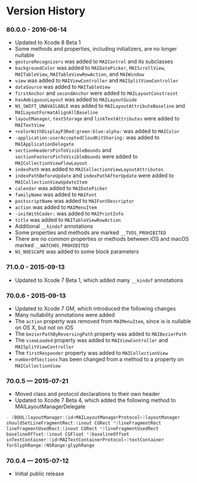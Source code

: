 # Version History

### 80.0.0 - 2016-06-14

* Updated to Xcode 8 Beta 1
 * Some methods and properties, including initializers, are no longer nullable
 * `gestureRecognizers` was added to `MAIControl` and its subclasses
 * `backgroundColor` was added to `MAIDatePicker`, `MAIScrollView`, `MAITableView`, `MAITableViewRowAction`, and `MAIWindow`
 * `view` was added to `MAIViewController` and `MAISplitViewController`
 * `dataSource` was added to `MAITableView`
 * `firstAnchor` and `secondAnchor` were added to `MAILayoutConstraint`
 * `hasAmbiguousLayout` was added to `MAILayoutGuide`
 * `NS_SWIFT_UNAVAILABLE` was added to `MAILayoutAttributeBaseline` and `MAILayoutFormatAlignAllBaseline`
 * `layoutManager`, `textStorage` and `linkTextAttributes` were added to `MAITextView`
 * `+colorWithDisplayP3Red:green:blue:alpha:` was added to `MAIColor`
 * `-application:userAcceptedCloudKitSharing:` was added to `MAIApplicationDelegate`
 * `sectionHeadersPinToVisibleBounds` and `sectionFootersPinToVisibleBounds` were added to `MAICollectionViewFlowLayout`
 * `indexPath` was added to `MAICollectionViewLayoutAttributes`
 * `indexPathBeforeUpdate` and `indexPathAfterUpdate` were added to `MAICollectionViewUpdateItem`
 * `calendar` was added to `MAIDatePicker`
 * `familyName` was added to `MAIFont`
 * `postscriptName` was added to `MAIFontDescriptor`
 * `action` was added to `MAIMenuItem`
 * `-initWithCoder:` was added to `MAIPrintInfo`
 * `title` was added to `MAITableViewRowAction`
 * Additional `__kindof` annotations
 * Some properties and methods are marked `__TVOS_PROHIBITED`
  * There are no common properties or methods between iOS and macOS marked `__WATCHOS_PROHIBITED`
 * `NS_NOESCAPE` was added to some block parameters


### 71.0.0 - 2015-09-13

* Updated to Xcode 7 Beta 1, which added many `__kindof` annotations

### 70.0.6 - 2015-09-13

* Updated to Xcode 7 GM, which introduced the following changes
 * Many nullability annotations were added
 * The `action` property was removed from `MAIMenuItem`, since is is nullable on OS X, but not on iOS
 * The `bezierPathByReversingPath` property was added to `MAIBezierPath`
 * The `viewLoaded` property was added to `MAIViewController` and `MAISplitViewController`
 * The `firstResponder` property was added to `MAICollectionView`
 * `numberOfSections` has been changed from a method to a property on `MAICollectionView`


### 70.0.5 — 2015-07-21

* Moved class and protocol declarations to their own header
* Updated to Xcode 7 Beta 4, which added the following method to MAILayoutManagerDelegate

```Objective-C
- (BOOL)layoutManager:(id<MAILayoutManagerProtocol>)layoutManager
shouldSetLineFragmentRect:(inout CGRect *)lineFragmentRect
lineFragmentUsedRect:(inout CGRect *)lineFragmentUsedRect
baselineOffset:(inout CGFloat *)baselineOffset
inTextContainer:(id<MAITextContainerProtocol>)textContainer
forGlyphRange:(NSRange)glyphRange
```

### 70.0.4 — 2015-07-12

* Initial public release
